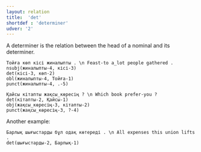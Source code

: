 ```yaml
---
layout: relation
title:  'det'
shortdef : 'determiner'
udver: '2'
---
```


A determiner is the relation between the head of a nominal and its determiner.

~~~ sdparse
Тойға көп кісі жиналыпты . \n Feast-to a_lot people gathered .
nsubj(жиналыпты-4, кісі-3)
det(кісі-3, көп-2)
obl(жиналыпты-4, Тойға-1)
punct(жиналыпты-4, .-5)
~~~

~~~ sdparse
Қайсы кітапты жақсы_көресің ? \n Which book prefer-you ?
det(кітапты-2, Қайсы-1)
obj(жақсы_көресің-3, кітапты-2)
punct(жақсы_көресің-3, ?-4)
~~~

Another example:

~~~ sdparse
Барлық шығыстарды бұл одақ көтереді . \n All expenses this union lifts .
det(шығыстарды-2, Барлық-1)
~~~

<!-- Interlanguage links updated So kvě 14 19:03:27 CEST 2022 -->
